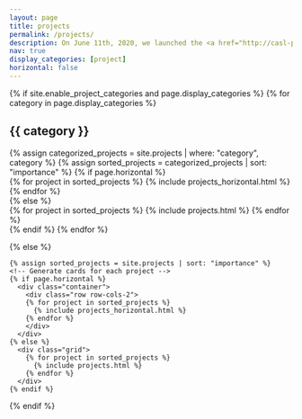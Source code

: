 ```yaml
---
layout: page
title: projects
permalink: /projects/
description: On June 11th, 2020, we launched the <a href="http://casl-project.ai/"><u">CASL</u></a> (Composible, Automatic, and Scable ML) open source consortium that brings our research and development at Petuum Inc. and CMU Sailing Lab on Distributed ML (e.g., AutoDist, AdaptDL), Automated ML (e.g., Dragonfly, ProBO), and Composable ML (e.g., Texar, Forte) implemented across PyTorch and TensorFlow under a unified umbrella for a Production and Industrial AI Platform.
nav: true
display_categories: [project]
horizontal: false
---
```

<div class="projects">
  {% if site.enable_project_categories and page.display_categories %}
  <!-- Display categorized projects -->
    {% for category in page.display_categories %}
      <h2 class="category">{{ category }}</h2>
      {% assign categorized_projects = site.projects | where: "category", category %}
      {% assign sorted_projects = categorized_projects | sort: "importance" %}
      <!-- Generate cards for each project -->
      {% if page.horizontal %}
        <div class="container">
          <div class="row row-cols-2">
          {% for project in sorted_projects %}
            {% include projects_horizontal.html %}
          {% endfor %}
          </div>
        </div>
      {% else %}
        <div class="grid">
          {% for project in sorted_projects %}
            {% include projects.html %}
          {% endfor %}
        </div>
      {% endif %}
    {% endfor %}

  {% else %}
  <!-- Display projects without categories -->
    {% assign sorted_projects = site.projects | sort: "importance" %}
    <!-- Generate cards for each project -->
    {% if page.horizontal %}
      <div class="container">
        <div class="row row-cols-2">
        {% for project in sorted_projects %}
          {% include projects_horizontal.html %}
        {% endfor %}
        </div>
      </div>
    {% else %}
      <div class="grid">
        {% for project in sorted_projects %}
          {% include projects.html %}
        {% endfor %}
      </div>
    {% endif %}

  {% endif %}

</div>

